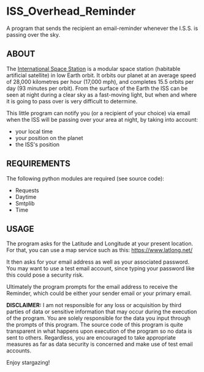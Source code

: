 # ISS_Overhead_Reminder
A program that sends the recipient an email-reminder whenever the I.S.S. is passing over the sky.

## ABOUT
The [International Space Station](https://en.wikipedia.org/wiki/International_Space_Station) is a modular space station (habitable artificial satellite) in low Earth orbit. It orbits our planet at an average speed of 28,000 kilometres per hour (17,000 mph), and completes 15.5 orbits per day (93 minutes per orbit). From the surface of the Earth the ISS can be seen at night during a clear sky as a fast-moving light, but when and where it is going to pass over is very difficult to determine. 

This little program can notify you (or a recipient of your choice) via email when the ISS will be passing over your area at night, by taking into account:

- your local time
- your position on the planet 
- the ISS's position

## REQUIREMENTS
The following python modules are required (see source code):
- Requests
- Daytime
- Smtplib
- Time

## USAGE
The program asks for the Latitude and Longitude at your present location. 
For that, you can use a map service such as this: https://www.latlong.net/ 

It then asks for your email address as well as your associated password. 
You may want to use a test email account, since typing your password like this could pose a security risk.

Ultimately the program prompts for the email address to receive the Reminder, which could be either your sender email or your primary email.

**DISCLAIMER:** I am not responsible for any loss or acquisition by third parties of data or sensitive information that may occur during the execution of the program. You are solely responsible for the data you input through the prompts of this program. The source code of this program is quite transparent in what happens upon execution of the program so no data is sent to others. Regardless, you are encouraged to take appropriate measures as far as data security is concerned and make use of test email accounts.



Enjoy stargazing!
